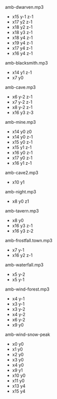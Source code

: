 amb-dwarven.mp3
- x15 y-1 z-1
- x17 y2 z-1
- x18 y2 z-1
- x18 y3 z-1
- x18 y4 z-1
- x19 y4 z-1
- x17 y4 z-1
- x16 y4 z-1

amb-blacksmith.mp3
- x14 y1 z-1
- x7 y0

amb-cave.mp3
- x6 y-2 z-1
- x7 y-2 z-1
- x8 y-2 z-1
- x16 y3 z-3

amb-mine.mp3
- x14 y0 z0
- x14 y0 z-1
- x15 y0 z-1
- x15 y1 z-1
- x16 y0 z-1
- x17 y0 z-1
- x16 y1 z-1

amb-cave2.mp3
- x10 y1

amb-night.mp3
- x8 y0 z1

amb-tavern.mp3
- x8 y0
- x16 y3 z-1
- x16 y3 z-2

amb-frostfall.town.mp3
- x7 y-1
- x16 y2 z-1

amb-waterfall.mp3
- x5 y-2
- x5 y-1

amb-wind-forest.mp3
- x4 y-1
- x3 y-1
- x3 y-2
- x4 y-2
- x6 y-2
- x9 y0

amb-wind-snow-peak
- x0 y0
- x1 y0
- x2 y0
- x3 y0
- x4 y0
- x9 y1
- x10 y0
- x11 y0
- x13 y4
- x15 y4